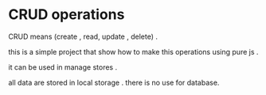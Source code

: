 # CRUD operations 

CRUD means (create , read, update , delete) .

this is a simple project that show how to make this operations using pure js .

it can be used in manage stores .

all data are stored in local storage . there is no use for database.

